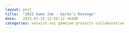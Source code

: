 ```yaml
---
layout: post
title:  "2025 Game Jam - Gecko's Revenge"
date:   2025-03-10 12:56:12 +0200
categories: warwick uni gamejam projects collaborative
---
```








